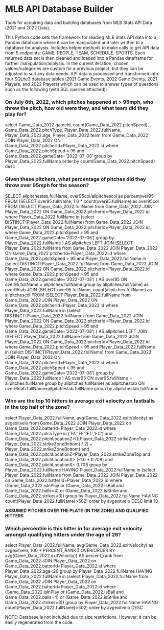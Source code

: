 # MLB API Database Builder
Tools for acquiring data and building databases from MLB Stats API Data (2021 and 2022 Data).

This Python code sets the framework for reading MLB Stats API data into a Pandas dataframe where it can be manipulated and later written to a database for analysis. Includes helper methods to make calls to get API data from 5 endpoints: GAME, PEOPLE, TEAM, SCHEDULE, SPORTS. Each returned data set is then cleaned and loaded into a Pandas dataframe for further manipulation/analysis. In the current iteration, chosen values/categories are custom for a previous project, but they can be adjusted to suit any data needs. API data is processed and transformed into four SQLite3 database tables (2021 Game Events, 2022 Game Events, 2021 Players, and 2022 Players) which can be used to answer types of questions such as the following (with SQL queries attached):

### On July 8th, 2022, which pitches happened at > 95mph, who threw the pitch, how old were they, and what team did they play for?

select Game_Data_2022.gameId, count(Game_Data_2022.pitchSpeed), Game_Data_2022.pitchType, Player_Data_2022.fullName, Player_Data_2022.age, Player_Data_2022.team from Game_Data_2022 JOIN Player_Data_2022 ON Game_Data_2022.pitcherId=Player_Data_2022.id where Game_Data_2022.pitchSpeed > 95 and Game_Data_2022.gameDate='2022-07-08' group by Player_Data_2022.fullName order by count(Game_Data_2022.pitchSpeed) desc

### Given these pitchers, what percentage of pitches did they throw over 95mph for the season?

SELECT allpitchestab.fullName, over95col/allpitchescol as percentover95
FROM (SELECT over95.fullName, 1.0 * count(over95.fullName) as over95col
FROM (SELECT  Player_Data_2022.fullName from Game_Data_2022 JOIN Player_Data_2022 ON Game_Data_2022.pitcherId=Player_Data_2022.id where Player_Data_2022.fullName in 
(select DISTINCT(Player_Data_2022.fullName) 
from Game_Data_2022 JOIN Player_Data_2022 ON Game_Data_2022.pitcherId=Player_Data_2022.id 
where Game_Data_2022.pitchSpeed > 95 and Game_Data_2022.gameDate='2022-07-08') group by Player_Data_2022.fullName
) AS allpitches
LEFT JOIN (SELECT  Player_Data_2022.fullName from Game_Data_2022 JOIN Player_Data_2022 ON Game_Data_2022.pitcherId=Player_Data_2022.id
where Game_Data_2022.pitchSpeed > 95 and Player_Data_2022.fullName in 
(select DISTINCT(Player_Data_2022.fullName) 
from Game_Data_2022 JOIN Player_Data_2022 ON Game_Data_2022.pitcherId=Player_Data_2022.id 
where Game_Data_2022.pitchSpeed > 95 and Game_Data_2022.gameDate='2022-07-08') 
) AS over95
ON over95.fullName = allpitches.fullName group by allpitches.fullName) as over95tab
JOIN 
(SELECT over95.fullName, count(allpitches.fullName) as allpitchescol
FROM (SELECT  Player_Data_2022.fullName from Game_Data_2022 JOIN Player_Data_2022 ON Game_Data_2022.pitcherId=Player_Data_2022.id where Player_Data_2022.fullName in 
(select DISTINCT(Player_Data_2022.fullName) 
from Game_Data_2022 JOIN Player_Data_2022 ON Game_Data_2022.pitcherId=Player_Data_2022.id 
where Game_Data_2022.pitchSpeed > 95 and Game_Data_2022.gameDate='2022-07-08')
) AS allpitches
LEFT JOIN (SELECT  Player_Data_2022.fullName from Game_Data_2022 JOIN Player_Data_2022 ON Game_Data_2022.pitcherId=Player_Data_2022.id
where Game_Data_2022.pitchSpeed > 95 and Player_Data_2022.fullName in 
(select DISTINCT(Player_Data_2022.fullName) 
from Game_Data_2022 JOIN Player_Data_2022 ON Game_Data_2022.pitcherId=Player_Data_2022.id 
where Game_Data_2022.pitchSpeed > 95 and Game_Data_2022.gameDate='2022-07-08') group by Player_Data_2022.fullName
) AS over95
ON over95.fullName = allpitches.fullName group by allpitches.fullName) as allpitchestab
ON over95tab.fullName=allpitchestab.fullName group by allpitchestab.fullName

### Who are the top 10 hitters in average exit velocity on fastballs in the top half of the zone?

select Player_Data_2022.fullName, avg(Game_Data_2022.exitVelocity) as avgexitvelo from Game_Data_2022 JOIN
Player_Data_2022 on Game_Data_2022.batterId=Player_Data_2022.id 
where Game_Data_2022.pitchType in ('FA','FF','FT','FC') 
and Game_Data_2022.pitchLocationZ>(((Player_Data_2022.strikeZoneTop - Player_Data_2022.strikeZoneBottom) / 2) + Player_Data_2022.strikeZoneBottom) 
and Game_Data_2022.pitchLocationZ<Player_Data_2022.strikeZoneTop 
and Game_Data_2022.pitchLocationX> (-1.0 * 0.708)
and Game_Data_2022.pitchLocationX< 0.708
group by Player_Data_2022.fullName HAVING Player_Data_2022.fullName in (select Player_Data_2022.fullName from Game_Data_2022 JOIN
Player_Data_2022 on Game_Data_2022.batterId=Player_Data_2022.id 
where (Game_Data_2022.isInPlay or (Game_Data_2022.isBall and Game_Data_2022.balls=4) or (Game_Data_2022.isStrike and Game_Data_2022.strikes=3))
group by Player_Data_2022.fullName HAVING count(Player_Data_2022.fullName)>502) order by avgexitvelo DESC limit 10

**ASSUMED PITCHES OVER THE PLATE (IN THE ZONE) AND QUALIFIED HITTERS**

### Which percentile is this hitter in for average exit velocity amongst qualifying hitters under the age of 26?

select Player_Data_2022.fullName, avg(Game_Data_2022.exitVelocity) as avgexitvelo, 100 * PERCENT_RANK() OVER(ORDER BY avg(Game_Data_2022.exitVelocity)) AS percent_rank 
from Game_Data_2022 JOIN Player_Data_2022 on Game_Data_2022.batterId=Player_Data_2022.id 
where Player_Data_2022.age<26
group by Player_Data_2022.fullName HAVING Player_Data_2022.fullName in (select Player_Data_2022.fullName from Game_Data_2022 JOIN
Player_Data_2022 on Game_Data_2022.batterId=Player_Data_2022.id 
where (Game_Data_2022.isInPlay or (Game_Data_2022.isBall and Game_Data_2022.balls=4) or (Game_Data_2022.isStrike and Game_Data_2022.strikes=3))
group by Player_Data_2022.fullName HAVING count(Player_Data_2022.fullName)>502) order by avgexitvelo DESC


NOTE: Database is not included due to size restrictions. However, it can be easily regenerated from the code.
